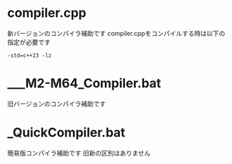 # compiler.cpp
新バージョンのコンパイラ補助です
compiler.cppをコンパイルする時は以下の指定が必要です
```
-std=c++23 -lz
```

# ___M2-M64_Compiler.bat
旧バージョンのコンパイラ補助です

# _QuickCompiler.bat
簡易版コンパイラ補助です 旧新の区別はありません
